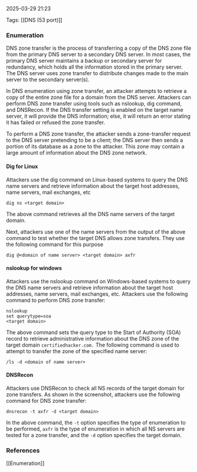 
2025-03-29 21:23

Tags: [[DNS (53 port)]] 

### Enumeration
 
DNS zone transfer is the process of transferring a copy of the DNS zone file from the primary DNS server to a secondary DNS server. In most cases, the primary DNS server maintains a backup or secondary server for redundancy, which holds all the information stored in the primary server. The DNS server uses zone transfer to distribute changes made to the main server to the secondary server(s). 

In DNS enumeration using zone transfer, an attacker attempts to retrieve a copy of the entire zone file for a domain from the DNS server. Attackers can perform DNS zone transfer using tools such as nslookup, dig command, and DNSRecon. If the DNS transfer setting is enabled on the target name server, it will provide the DNS information; else, it will return an error stating it has failed or refused the zone transfer. 

To perform a DNS zone transfer, the attacker sends a zone-transfer request to the DNS server pretending to be a client; the DNS server then sends a portion of its database as a zone to the attacker. This zone may contain a large amount of information about the DNS zone network.
#### Dig for Linux 

Attackers use the dig command on Linux-based systems to query the DNS name servers and retrieve information about the target host addresses, name servers, mail exchanges, etc

```
dig ns <target domain> 
```
The above command retrieves all the DNS name servers of the target domain.

Next, attackers use one of the name servers from the output of the above command to test whether the target DNS allows zone transfers. They use the following command for this purpose
```
dig @<domain of name server> <target domain> axfr 
```

#### nslookup for windows

Attackers use the nslookup command on Windows-based systems to query the DNS name servers and retrieve information about the target host addresses, name servers, mail exchanges, etc.
Attackers use the following command to perform DNS zone transfer:

```
nslookup 
set querytype=soa 
<target domain> 
```

The above command sets the query type to the Start of Authority (SOA) record to retrieve administrative information about the DNS zone of the target domain `certifiedhacker.com.` The following command is used to attempt to transfer the zone of the specified name server: 

```
/ls -d <domain of name server> 
```

#### DNSRecon 

Attackers use DNSRecon to check all NS records of the target domain for zone transfers. As shown in the screenshot, attackers use the following command for DNS zone transfer: 

```
dnsrecon -t axfr -d <target domain> 
```
In the above command, the `-t` option specifies the type of enumeration to be performed, `axfr` is the type of enumeration in which all NS servers are tested for a zone transfer, and the `-d` option specifies the target domain. 

### References
[[Enumeration]]